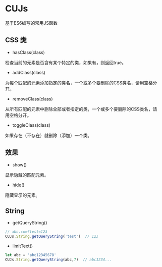 # CUJs
基于ES6编写的常用JS函数

## CSS 类

- hasClass(class)

检查当前的元素是否含有某个特定的类，如果有，则返回true。

- addClass(class)

为每个匹配的元素添加指定的类名，一个或多个要删除的CSS类名，请用空格分开。

- removeClass(class)

从所有匹配的元素中删除全部或者指定的类，一个或多个要删除的CSS类名，请用空格分开。

- toggleClass(class)

如果存在（不存在）就删除（添加）一个类。


## 效果

- show()

显示隐藏的匹配元素。

- hide()

隐藏显示的元素。


## String

- getQueryString()
``` js
// abc.com?test=123
CUJs.String.getQueryString('test')  // 123
```

- limitText()
``` js
let abc = 'abc12345678'
CUJs.String.getQueryString(abc,7)  // abc1234...
```